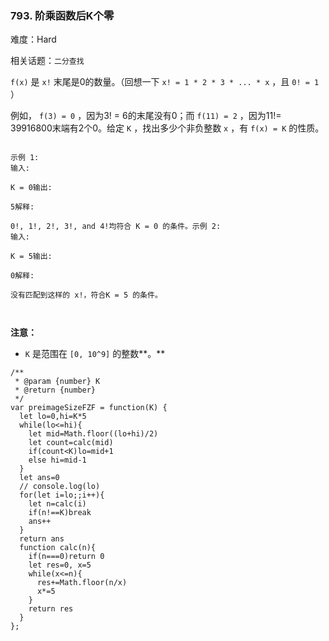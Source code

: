 ### 793. 阶乘函数后K个零

难度：Hard

相关话题：`二分查找`

 `f(x)` 是 `x!` 末尾是0的数量。（回想一下 `x! = 1 * 2 * 3 * ... * x` ，且 `0! = 1` ）



例如， `f(3) = 0` ，因为3! = 6的末尾没有0；而 `f(11) = 2` ，因为11!= 39916800末端有2个0。给定 `K` ，找出多少个非负整数 `x` ，有 `f(x) = K` 的性质。





```

示例 1:
输入:

K = 0输出:

5解释:

0!, 1!, 2!, 3!, and 4!均符合 K = 0 的条件。示例 2:
输入:

K = 5输出:

0解释:

没有匹配到这样的 x!，符合K = 5 的条件。



```


**注意：** 




* `K` 是范围在 `[0, 10^9]` 的整数**。**






```
/**
 * @param {number} K
 * @return {number}
 */
var preimageSizeFZF = function(K) {
  let lo=0,hi=K*5
  while(lo<=hi){
    let mid=Math.floor((lo+hi)/2)
    let count=calc(mid)
    if(count<K)lo=mid+1
    else hi=mid-1
  }
  let ans=0
  // console.log(lo)
  for(let i=lo;;i++){
    let n=calc(i)
    if(n!==K)break
    ans++
  }
  return ans
  function calc(n){
    if(n===0)return 0
    let res=0, x=5
    while(x<=n){
      res+=Math.floor(n/x)
      x*=5
    }
    return res
  }
};



```

